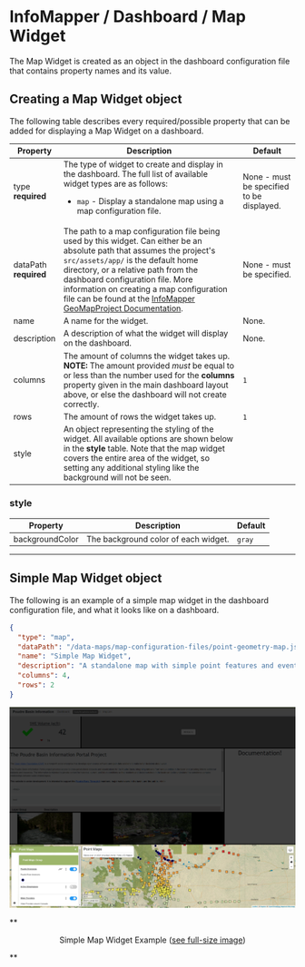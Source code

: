 # InfoMapper / Dashboard / Map Widget #

The Map Widget is created as an object in the dashboard configuration file that
contains property names and its value.

## Creating a Map Widget object ##

The following table describes every required/possible property that can be added
for displaying a Map Widget on a dashboard.

| **Property** | **Description** | **Default** |
| ---- | ---- | ---- |
| type<br>**required** | The type of widget to create and display in the dashboard. The full list of available widget types are as follows:<br><ul><li>`map` - Display a standalone map using a map configuration file.</li></ul> | None - must be specified to be displayed. |
| dataPath<br>**required** | The path to a map configuration file being used by this widget. Can either be an absolute path that assumes the project's `src/assets/app/` is the default home directory, or a relative path from the dashboard configuration file. More information on creating a map configuration file can be found at the [InfoMapper GeoMapProject Documentation](https://software.openwaterfoundation.org/geoprocessor/latest/doc-user/appendix-geomapproject/geomapproject/). | None - must be specified. |
| name | A name for the widget. | None. |
| description | A description of what the widget will display on the dashboard. | None. |
| columns | The amount of columns the widget takes up. **NOTE:** The amount provided *must* be equal to or less than the number used for the **columns** property given in the main dashboard layout above, or else the dashboard will not create correctly. | `1` |
| rows | The amount of rows the widget takes up. | `1` |
| style | An object representing the styling of the widget. All available options are shown below in the **style** table. Note that the map widget covers the entire area of the widget, so setting any additional styling like the background will not be seen.  |  |

### style ###

| **Property** | **Description** | **Default** |
| ---- | ---- | ---- |
| backgroundColor | The background color of each widget. | `gray` |

----

## Simple Map Widget object ##

The following is an example of a simple map widget in the dashboard configuration
file, and what it looks like on a dashboard. 

```json
{
  "type": "map",
  "dataPath": "/data-maps/map-configuration-files/point-geometry-map.json",
  "name": "Simple Map Widget",
  "description": "A standalone map with simple point features and events.",
  "columns": 4,
  "rows": 2
}
```

![Simple Map Widget](../images/simple-map.png)

**<p style="text-align: center;">
Simple Map Widget Example (<a href="../../images/simple-map.png">see full-size image</a>)
</p>**